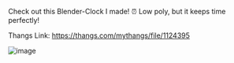 Check out this Blender-Clock I made! ⏰ Low poly, but it keeps time perfectly!

Thangs Link: https://thangs.com/mythangs/file/1124395

![image](https://github.com/user-attachments/assets/61e8b533-cdbb-4cb6-afdb-1bb835e17eda)
